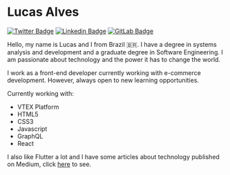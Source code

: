 # Lucas Alves

[![Twitter Badge](https://img.shields.io/badge/-Twitter-1ca0f1?style=flat-square&labelColor=1ca0f1&logo=twitter&logoColor=white&link=https://twitter.com/lucalves11)](https://twitter.com/lucalves11)
[![Linkedin Badge](https://img.shields.io/badge/-LinkedIn-blue?style=flat-square&logo=Linkedin&logoColor=white&link=https://www.linkedin.com/in/lucalves/)](https://www.linkedin.com/in/lucalves/)
[![GitLab Badge](https://img.shields.io/badge/-%20Gitlab-black?style=flat-square&logo=Gitlab)](https://gitlab.com/lucalves)

Hello, my name is Lucas and I from Brazil :brazil:. I have a degree in systems analysis and development and a graduate degree in Software Engineering. I am passionate about technology and the power it has to change the world. 

I work as a front-end developer currently working with e-commerce development. However, always open to new learning opportunities.

Currently working with:

- VTEX Platform
- HTML5
- CSS3
- Javascript
- GraphQL
- React

I also like Flutter a lot and I have some articles about technology published on Medium, click [here](https://medium.com/@lucalves) to see.
